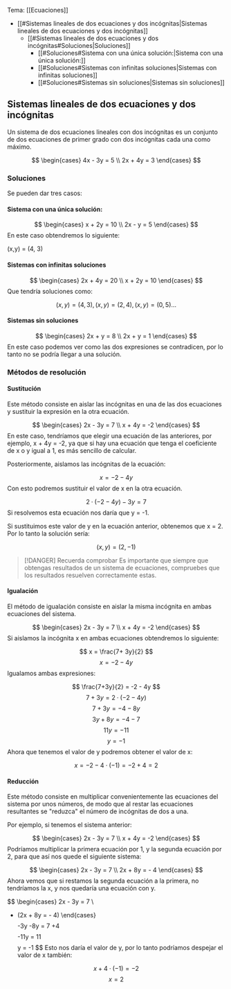 Tema: [[Ecuaciones]]

- [[#Sistemas lineales de dos ecuaciones y dos incógnitas|Sistemas lineales de dos ecuaciones y dos incógnitas]]
	- [[#Sistemas lineales de dos ecuaciones y dos incógnitas#Soluciones|Soluciones]]
		- [[#Soluciones#Sistema con una única solución:|Sistema con una única solución:]]
		- [[#Soluciones#Sistemas con infinitas soluciones|Sistemas con infinitas soluciones]]
		- [[#Soluciones#Sistemas sin soluciones|Sistemas sin soluciones]]


## Sistemas lineales de dos ecuaciones y dos incógnitas

Un sistema de dos ecuaciones lineales con dos incógnitas es un conjunto de dos ecuaciones de primer grado con dos incógnitas cada una como máximo.

$$
\begin{cases}
4x - 3y = 5 \\
2x + 4y = 3
\end{cases}
$$

### Soluciones

Se pueden dar tres casos:

#### Sistema con una única solución:

$$
\begin{cases}
x + 2y = 10 \\
2x - y = 5
\end{cases}
$$
En este caso obtendremos lo siguiente:

(x,y) = (4, 3)

#### Sistemas con infinitas soluciones

$$
\begin{cases}
2x + 4y = 20 \\
x + 2y = 10
\end{cases}
$$
Que tendría soluciones como:

$$
(x,y) = (4, 3), (x,y) = (2,4), (x,y) = (0, 5)\dots
$$

#### Sistemas sin soluciones

$$
\begin{cases}
2x + y = 8 \\
2x + y = 1
\end{cases}
$$
En este caso podemos ver como las dos expresiones se contradicen, por lo tanto no se podría llegar a una solución.


### Métodos de resolución

#### Sustitución

Este método consiste en aislar las incógnitas en una de las dos ecuaciones y sustituir la expresión en la otra ecuación.

$$
\begin{cases}
2x - 3y = 7 \\
x + 4y = -2
\end{cases}
$$
En este caso, tendríamos que elegir una ecuación de las anteriores, por ejemplo, x + 4y = -2, ya que si hay una ecuación que tenga el coeficiente de x o y igual a 1, es más sencillo de calcular.

Posteriormente, aislamos las incógnitas de la ecuación:

$$ x = -2 -4y $$
Con esto podremos sustituir el valor de x en la otra ecuación.

$$ 2 · (-2 -4y) - 3y = 7 $$
Si resolvemos esta ecuación nos daría que y = -1.

Si sustituimos este valor de y en la ecuación anterior, obtenemos que x = 2. Por lo tanto la solución sería:

$$ (x, y) = (2, -1) $$

> [!DANGER] Recuerda comprobar
> Es importante que siempre que obtengas resultados de un sistema de ecuaciones, compruebes que los resultados resuelven correctamente estas.


#### Igualación

El método de igualación consiste en aislar la misma incógnita en ambas ecuaciones del sistema.

$$
\begin{cases}
2x - 3y = 7 \\
x + 4y = -2
\end{cases}
$$
Si aislamos la incógnita x en ambas ecuaciones obtendremos lo siguiente:

$$
x = \frac{7+ 3y}{2}
$$
$$
x = -2 -4y
$$
Igualamos ambas expresiones:

$$
\frac{7+3y}{2} = -2 - 4y
$$
$$
7 + 3y = 2· (-2 -4y)
$$
$$ 7+3y = -4 -8y $$
$$ 3y + 8y = -4 -7 $$
$$ 11y = -11 $$
$$ y = -1 $$
Ahora que tenemos el valor de y podremos obtener el valor de x:

$$ x = - 2 -4 · (-1) = -2 +4 = 2 $$

#### Reducción

Este método consiste en multiplicar convenientemente las ecuaciones del sistema por unos números, de modo que al restar las ecuaciones resultantes se "reduzca" el número de incógnitas de dos a una.

Por ejemplo, si tenemos el sistema anterior:

$$
\begin{cases}
2x - 3y = 7 \\
x + 4y = -2
\end{cases}
$$
Podríamos multiplicar la primera ecuación por 1, y la segunda ecuación por 2, para que así nos quede el siguiente sistema:


$$
\begin{cases}
2x - 3y = 7 \\
2x + 8y = - 4
\end{cases}
$$
Ahora vemos que si restamos la segunda ecuación a la primera, no tendríamos la x, y nos quedaría una ecuación con y.

$$
\begin{cases}
2x - 3y = 7 \\
- (2x + 8y = - 4)
\end{cases}
$$
$$
-3y -8y = 7 +4
$$
$$ -11y = 11 $$
$$ y = -1 $$
Esto nos daría el valor de y, por lo tanto podríamos despejar el valor de x también:

$$
x + 4 · (-1) = -2
$$
$$ x = 2 $$
